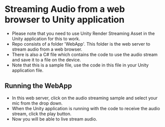 # Streaming Audio from a web browser to Unity application
* Please note that you need to use Unity Render Streaming Asset in the Unity application for this to work.
* Repo consists of a folder 'WebApp'. This folder is the web server to stream audio from a web browser.
* There is also a C# file which contains the code to use the audio stream and save it to a file on the device.
* Note that this is a sample file, use the code in this file in your Unity application file.

## Running the WebApp
* In this web server, click on the audio streaming sample and select your mic from the drop down.
* When the Unity application is running with the code to receive the audio stream, click the play button.
* Now you will be able to live stream audio.

